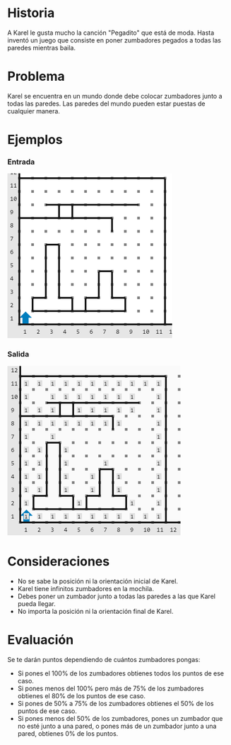 # Historia

A Karel le gusta mucho la canción "Pegadito" que está de moda. Hasta inventó un juego que consiste en poner zumbadores pegados a todas las paredes mientras baila.

# Problema

Karel se encuentra en un mundo donde debe colocar zumbadores junto a todas las paredes.
Las paredes del mundo pueden estar puestas de cualquier manera.

# Ejemplos

### Entrada

![Entrada](entrada.png)

### Salida

![Salida](salida.png)

# Consideraciones

- No se sabe la posición ni la orientación inicial de Karel.
- Karel tiene infinitos zumbadores en la mochila.
- Debes poner un zumbador junto a todas las paredes a las que Karel pueda llegar.
- No importa la posición ni la orientación final de Karel.

# Evaluación

Se te darán puntos dependiendo de cuántos zumbadores pongas:

- Si pones el 100% de los zumbadores obtienes todos los puntos de ese caso.
- Si pones menos del 100% pero más de 75% de los zumbadores obtienes el 80% de los puntos de ese caso.
- Si pones de 50% a 75% de los zumbadores obtienes el 50% de los puntos de ese caso.
- Si pones menos del 50% de los zumbadores, pones un zumbador que no esté junto a una pared, o pones más de un zumbador junto a una pared, obtienes 0% de los puntos.
